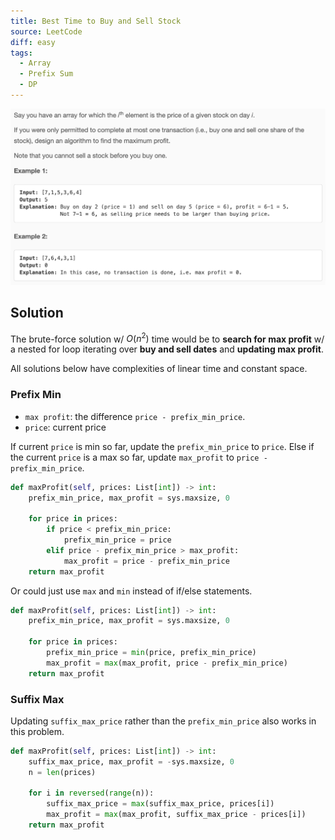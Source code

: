 ```yaml
---
title: Best Time to Buy and Sell Stock
source: LeetCode
diff: easy
tags:
  - Array
  - Prefix Sum
  - DP
---
```


<img class="medium-zoom" src="/algo/best-time-to-buy-and-sell-stock.png" alt="https://leetcode.com/problems/best-time-to-buy-and-sell-stock">

## Solution

The brute-force solution w/ $O(n^2)$ time would be to **search for max profit** w/ a nested for loop iterating over **buy and sell dates** and **updating max profit**.

All solutions below have complexities of linear time and constant space.

### Prefix Min

- `max profit`: the difference `price - prefix_min_price`.
- `price`: current price

If current `price` is min so far, update the `prefix_min_price` to `price`. Else if the current `price` is a max so far, update `max_profit` to `price - prefix_min_price`.

```py
def maxProfit(self, prices: List[int]) -> int:
    prefix_min_price, max_profit = sys.maxsize, 0

    for price in prices:
        if price < prefix_min_price:
            prefix_min_price = price
        elif price - prefix_min_price > max_profit:
            max_profit = price - prefix_min_price
    return max_profit
```

Or could just use `max` and `min` instead of if/else statements.

```py
def maxProfit(self, prices: List[int]) -> int:
    prefix_min_price, max_profit = sys.maxsize, 0

    for price in prices:
        prefix_min_price = min(price, prefix_min_price)
        max_profit = max(max_profit, price - prefix_min_price)
    return max_profit
```

### Suffix Max

Updating `suffix_max_price` rather than the `prefix_min_price` also works in this problem.

```py
def maxProfit(self, prices: List[int]) -> int:
    suffix_max_price, max_profit = -sys.maxsize, 0
    n = len(prices)

    for i in reversed(range(n)):
        suffix_max_price = max(suffix_max_price, prices[i])
        max_profit = max(max_profit, suffix_max_price - prices[i])
    return max_profit
```

